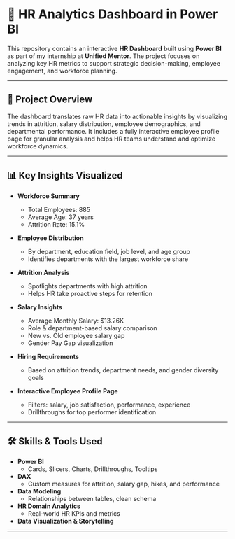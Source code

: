 # 🧠 HR Analytics Dashboard in Power BI

This repository contains an interactive **HR Dashboard** built using **Power BI** as part of my internship at **Unified Mentor**. The project focuses on analyzing key HR metrics to support strategic decision-making, employee engagement, and workforce planning.

---

## 📌 Project Overview

The dashboard translates raw HR data into actionable insights by visualizing trends in attrition, salary distribution, employee demographics, and departmental performance. It includes a fully interactive employee profile page for granular analysis and helps HR teams understand and optimize workforce dynamics.

---

## 📊 Key Insights Visualized

- **Workforce Summary**
  - Total Employees: 885  
  - Average Age: 37 years  
  - Attrition Rate: 15.1%

- **Employee Distribution**
  - By department, education field, job level, and age group  
  - Identifies departments with the largest workforce share

- **Attrition Analysis**
  - Spotlights departments with high attrition  
  - Helps HR take proactive steps for retention

- **Salary Insights**
  - Average Monthly Salary: $13.26K  
  - Role & department-based salary comparison  
  - New vs. Old employee salary gap  
  - Gender Pay Gap visualization

- **Hiring Requirements**
  - Based on attrition trends, department needs, and gender diversity goals

- **Interactive Employee Profile Page**
  - Filters: salary, job satisfaction, performance, experience  
  - Drillthroughs for top performer identification

---

## 🛠️ Skills & Tools Used

- **Power BI**
  - Cards, Slicers, Charts, Drillthroughs, Tooltips
- **DAX**
  - Custom measures for attrition, salary gap, hikes, and performance
- **Data Modeling**
  - Relationships between tables, clean schema
- **HR Domain Analytics**
  - Real-world HR KPIs and metrics
- **Data Visualization & Storytelling**

---


